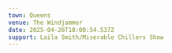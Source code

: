 ```yaml
---
town: Queens
venue: The Windjammer
date: 2025-04-26T18:00:54.537Z
support: Laila Smith/Miserable Chillers Show
---
```

